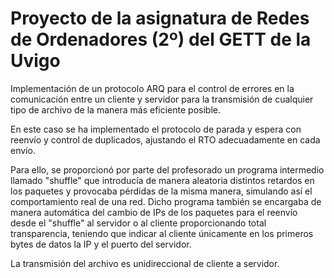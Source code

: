 # Proyecto de la asignatura de Redes de Ordenadores (2º) del GETT de la Uvigo 

Implementación de un protocolo ARQ para el control de errores en la comunicación entre un cliente y servidor para la transmisión de cualquier tipo de archivo de la manera más eficiente posible.

En este caso se ha implementado el protocolo de parada y espera con reenvío y control de duplicados, ajustando el RTO adecuadamente en cada envío.

Para ello, se proporcionó por parte del profesorado un programa intermedio llamado "shuffle" que introducía de manera aleatoria distintos retardos en los paquetes y provocaba pérdidas de la misma manera, simulando así el comportamiento real de una red. Dicho programa también se encargaba de manera automática del cambio de IPs de los paquetes para el reenvío desde el "shuffle" al servidor o al cliente proporcionando total transparencia, teniendo que indicar al cliente únicamente en los primeros bytes de datos la IP y el puerto del servidor.

La transmisión del archivo es unidireccional de cliente a servidor.
